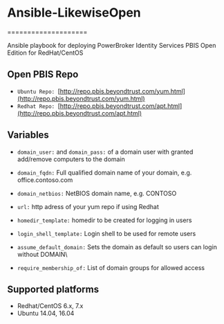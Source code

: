 # Ansible-LikewiseOpen
====================

Ansible playbook for deploying PowerBroker Identity Services PBIS Open Edition for RedHat/CentOS

## Open PBIS Repo
* `Ubuntu Repo: `[http://repo.pbis.beyondtrust.com/yum.html](http://repo.pbis.beyondtrust.com/yum.html)
* `Redhat Repo: `[http://repo.pbis.beyondtrust.com/apt.html](http://repo.pbis.beyondtrust.com/apt.html)

## Variables
* `domain_user:` and `domain_pass:` of a domain user with granted add/remove computers to the domain
* `domain_fqdn:` Full qualified domain name of your domain, e.g. office.contoso.com
* `domain_netbios:` NetBIOS domain name, e.g. CONTOSO
* `url:` http adress of your yum repo if using Redhat

* `homedir_template:` homedir to be created for logging in users
* `login_shell_template:` Login shell to be used for remote users
* `assume_default_domain:` Sets the domain as default so users can login without DOMAIN\
* `require_membership_of:` List of domain groups for allowed access

## Supported platforms
* Redhat/CentOS 6.x, 7.x
* Ubuntu 14.04, 16.04
